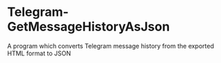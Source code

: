 # Telegram-GetMessageHistoryAsJson
A program which converts Telegram message history from the exported HTML format to JSON